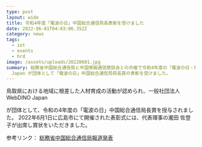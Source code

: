 ```yaml
---
type: post
layout: wide
title: 令和4年度「電波の日」中国総合通信局長表彰を受けました
date: 2022-06-01T04:03:06.352Z
category: news
tags:
  - iot
  - events
  - hrd
image: /assets/uploads/20220601.jpg
summary: 総務省中国総合通信局と中国情報通信懇談会との共催で令和4年度の「電波の日・情報通信月間」記念式典が開催され、一般社団法人WebDINO
  Japan が団体として「電波の日」中国総合通信局局長賞の表彰を受けました。
---
```

鳥取県における地域に根差した人材育成の活動が認められ、一般社団法人WebDINO Japan

が団体として、令和の4年度の「電波の日」中国総合通信局長賞を授与されました。
2022年6月1日に広島市にて開催された表彰式には、代表理事の瀧田 佐登子が出席し賞状をいただきました。

参考リンク： [総務省中国総合通信局報道発表](https://www.soumu.go.jp/soutsu/chugoku/hodo_2022/01sotsu08_01001336.html)